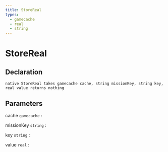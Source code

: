 ```yaml
---
title: StoreReal
types:
  - gamecache
  - real
  - string
---
```


# StoreReal

## Declaration

```jass
native StoreReal takes gamecache cache, string missionKey, string key, real value returns nothing
```

## Parameters
cache `gamecache`
: 

missionKey `string`
: 

key `string`
: 

value `real`
: 
